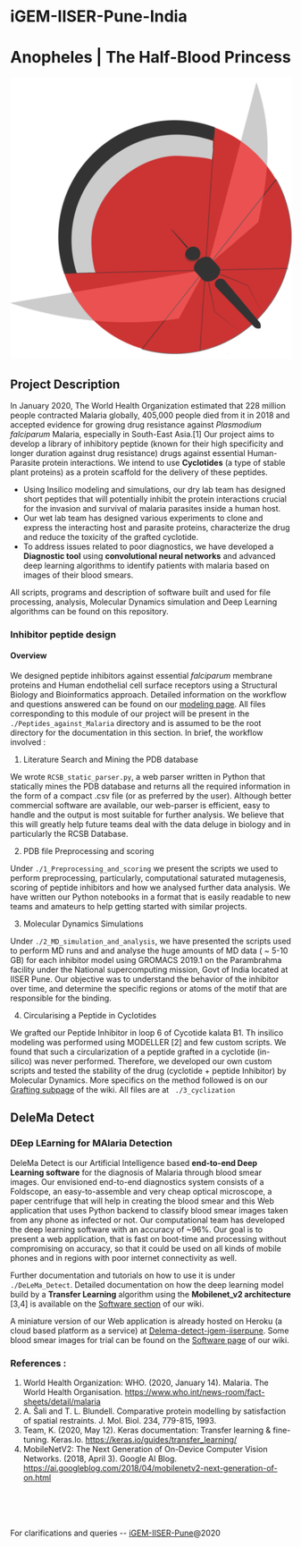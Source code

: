 # iGEM-IISER-Pune-India

# Anopheles | The Half-Blood Princess

![Project Logo](./DeleMa_Detect/static/favicon/android-chrome-512x512.png)


## Project Description

In January 2020, The World Health Organization estimated that 228 million people contracted Malaria globally, 405,000 people died from it in 2018 and accepted evidence for growing drug resistance against *Plasmodium falciparum* Malaria, especially in South-East Asia.[1] Our project aims to develop a library of inhibitory peptide (known for their high specificity and longer duration against drug resistance) drugs against essential Human-Parasite protein interactions. We intend to use **Cyclotides** (a type of stable plant proteins) as a protein scaffold for the delivery of these peptides. 

- Using Insilico modeling and simulations, our dry lab team has designed short peptides that will potentially inhibit the protein interactions crucial for the invasion and survival of malaria parasites inside a human host.
- Our wet lab team has designed various experiments to clone and express the interacting host and parasite proteins, characterize the drug and reduce the toxicity of the grafted cyclotide.
- To address issues related to poor diagnostics, we have developed a **Diagnostic tool** using **convolutional neural networks** and advanced deep learning algorithms to identify patients with malaria based on images of their blood smears.

All scripts, programs and description of software built and used for file processing, analysis, Molecular Dynamics simulation and Deep Learning algorithms  can be found on this repository. 

### Inhibitor peptide design

#### Overview 

We designed peptide inhibitors against essential *falciparum* membrane proteins and Human endothelial cell surface receptors using a Structural Biology and Bioinformatics approach. Detailed information on the workflow and questions answered can be found on our [modeling page](https://2020.igem.org/Team:IISER-Pune-India/Model). All files corresponding to this module of our project will be present in the ``` ./Peptides_against_Malaria``` directory and is assumed to be the root directory for the documentation in this section. In brief, the workflow involved : 

1. Literature Search and Mining the PDB database 

  We wrote ```RCSB_static_parser.py```, a web parser written in Python that statically mines the PDB database and returns all the required information in the form of a compact .csv file (or as preferred by the user). Although better commercial software are available, our web-parser is efficient, easy to handle and the output is most suitable for further analysis. We believe that this will greatly help future teams deal with the data deluge in biology and in particularly the RCSB Database.
  
2. PDB file Preprocessing and scoring

 Under ``` ./1_Preprocessing_and_scoring ``` we present the scripts we used to perform preprocessing, particularly, computational saturated mutagenesis, scoring of peptide inhibitors and how we analysed further data analysis. We have written our Python notebooks in a format that is easily readable to new teams and amateurs to help getting started with similar projects. 
  
3. Molecular Dynamics Simulations

  Under ``` ./2_MD_simulation_and_analysis ```, we have presented the scripts used to perform MD runs and and analyse the huge amounts of MD data ( ~ 5-10 GB) for each inhibitor model using GROMACS 2019.1 on the Parambrahma facility under the National supercomputing mission, Govt of India located at IISER Pune. Our objective was to understand the behavior of the inhibitor over time, and determine the specific regions or atoms of the motif that are responsible for the binding. 

4. Circularising a Peptide in Cyclotides

We grafted our Peptide Inhibitor in loop 6 of Cycotide kalata B1. Th insilico modeling was performed using MODELLER [2] and few custom scripts. We found that such a circularization of a peptide grafted in a cyclotide (in-silico) was never performed. Therefore, we developed our own custom scripts and tested the stability of the drug (cyclotide + peptide Inhibitor) by Molecular Dynamics. More specifics on the method followed is on our [Grafting subpage](https://2020.igem.org/Team:IISER-Pune-India/Model#5) of the wiki. All files are at ``` ./3_cyclization```



## DeleMa Detect

### DEep LEarning for MAlaria Detection

DeleMa Detect is our Artificial Intelligence based **end-to-end Deep Learning software** for the diagnosis of Malaria through blood smear images. Our envisioned end-to-end diagnostics system consists of a Foldscope, an easy-to-assemble and very cheap optical microscope, a paper centrifuge that will help in creating the blood smear and this Web application that uses Python backend to classify blood smear images taken from any phone as infected or not. Our computational team has developed the deep learning software with an accuracy of ~96%. Our goal is to present a web application, that is fast on boot-time and processing without compromising on accuracy, so that it could be used on all kinds of mobile phones and in regions with poor internet connectivity as well.

Further documentation and tutorials on how to use it is under ``` ./DeLeMa_Detect ```. Detailed documentation on how the deep learning model build by a **Transfer Learning** algorithm using the **Mobilenet_v2 architecture** [3,4] is available on the [Software section](https://2020.igem.org/Team:IISER-Pune-India/Software) of our wiki. 

A miniature version of our Web application is already hosted on Heroku (a cloud based platform as a service) at [Delema-detect-igem-iiserpune](https://delema-detect-igem-iiserpune.herokuapp.com/). Some blood smear images for trial can be found on the [Software page](https://2020.igem.org/Team:IISER-Pune-India/Software) of our wiki.

### References : 

1. World Health Organization: WHO. (2020, January 14). Malaria. The World Health Organisation. https://www.who.int/news-room/fact-sheets/detail/malaria
2. A. Šali and T. L. Blundell. Comparative protein modelling by satisfaction of spatial restraints. J. Mol. Biol. 234, 779-815, 1993. 
3. Team, K. (2020, May 12). Keras documentation: Transfer learning & fine-tuning. Keras.Io. https://keras.io/guides/transfer_learning/
4.  MobileNetV2: The Next Generation of On-Device Computer Vision Networks. (2018, April 3). Google AI Blog. https://ai.googleblog.com/2018/04/mobilenetv2-next-generation-of-on.html


<br><br>
<br><br>
For clarifications and queries -- [iGEM-IISER-Pune](mailto:igem@sac.iiserpune.ac.in?subject=[igem20_github])@2020
